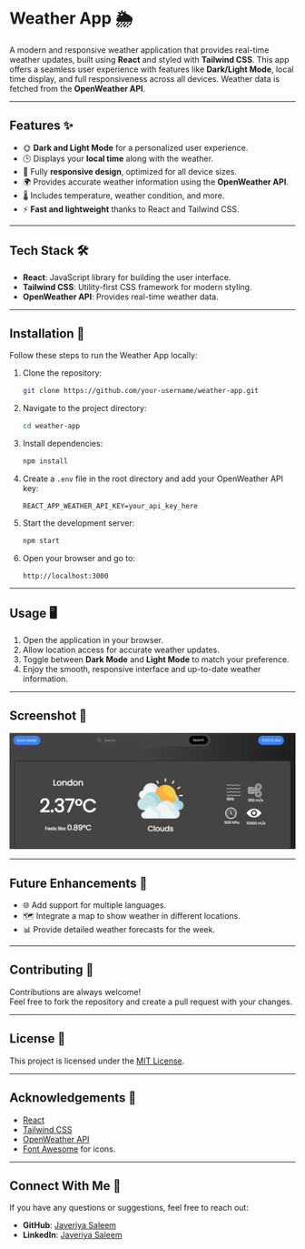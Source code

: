 # Weather App 🌦️

A modern and responsive weather application that provides real-time weather updates, built using **React** and styled with **Tailwind CSS**. This app offers a seamless user experience with features like **Dark/Light Mode**, local time display, and full responsiveness across all devices. Weather data is fetched from the **OpenWeather API**.

---

## Features ✨

- 🌞 **Dark and Light Mode** for a personalized user experience.
- 🕒 Displays your **local time** along with the weather.
- 📱 Fully **responsive design**, optimized for all device sizes.
- 🌍 Provides accurate weather information using the **OpenWeather API**.
- 🌡️ Includes temperature, weather condition, and more.
- ⚡ **Fast and lightweight** thanks to React and Tailwind CSS.

---

## Tech Stack 🛠️

- **React**: JavaScript library for building the user interface.
- **Tailwind CSS**: Utility-first CSS framework for modern styling.
- **OpenWeather API**: Provides real-time weather data.

---

## Installation 🚀

Follow these steps to run the Weather App locally:

1. Clone the repository:
   ```bash
   git clone https://github.com/your-username/weather-app.git
   ```
2. Navigate to the project directory:
   ```bash
   cd weather-app
   ```
3. Install dependencies:
   ```bash
   npm install
   ```
4. Create a `.env` file in the root directory and add your OpenWeather API key:
   ```env
   REACT_APP_WEATHER_API_KEY=your_api_key_here
   ```
5. Start the development server:
   ```bash
   npm start
   ```
6. Open your browser and go to:
   ```
   http://localhost:3000
   ```

---

## Usage 🖥️

1. Open the application in your browser.
2. Allow location access for accurate weather updates.
3. Toggle between **Dark Mode** and **Light Mode** to match your preference.
4. Enjoy the smooth, responsive interface and up-to-date weather information.

---

## Screenshot 📸

<img src="src/assets/img/Weather App SS.png" />

---

## Future Enhancements 🚧

- 🌐 Add support for multiple languages.
- 🗺️ Integrate a map to show weather in different locations.
- 📊 Provide detailed weather forecasts for the week.

---

## Contributing 🤝

Contributions are always welcome!  
Feel free to fork the repository and create a pull request with your changes.

---

## License 📜

This project is licensed under the [MIT License](LICENSE).

---

## Acknowledgements 🙏

- [React](https://reactjs.org/)
- [Tailwind CSS](https://tailwindcss.com/)
- [OpenWeather API](https://openweathermap.org/api)
- [Font Awesome](https://fontawesome.com/) for icons.

---

## Connect With Me 💬

If you have any questions or suggestions, feel free to reach out:

- **GitHub**: [Javeriya Saleem](https://github.com/JaveriyaSaleem)
- **LinkedIn**: [Javeriya Saleem](https://www.linkedin.com/in/javeriyasaleem/)

